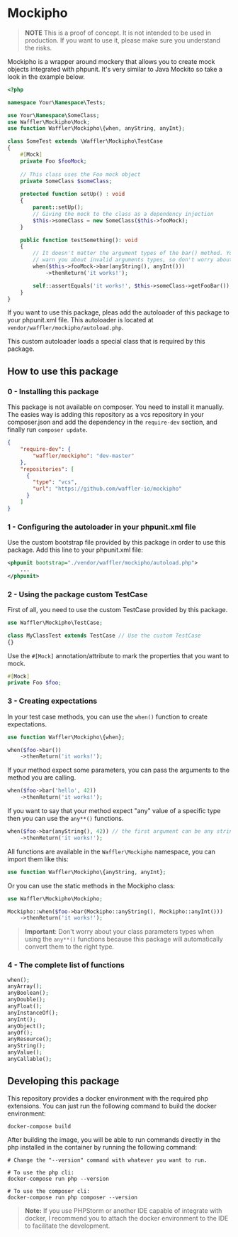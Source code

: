 # Mockipho

> **NOTE** This is a proof of concept. It is not intended to be used in production.
> If you want to use it, please make sure you understand the risks.


Mockipho is a wrapper around mockery that allows you to create mock objects integrated
with phpunit.
It's very similar to Java Mockito so take a look in the example below.

```php
<?php

namespace Your\Namespace\Tests;

use Your\Namespace\SomeClass;
use Waffler\Mockipho\Mock;
use function Waffler\Mockipho\{when, anyString, anyInt};

class SomeTest extends \Waffler\Mockipho\TestCase
{
    #[Mock]
    private Foo $fooMock;
    
    // This class uses the Foo mock object
    private SomeClass $someClass;
    
    protected function setUp() : void
    {
        parent::setUp();
        // Giving the mock to the class as a dependency injection
        $this->someClass = new SomeClass($this->fooMock);
    }

    public function testSomething(): void
    {
        // It doesn't matter the argument types of the bar() method. Your IDE should
        // warn you about invalid arguments types, so don't worry about it.
        when($this->fooMock->bar(anyString(), anyInt()))
            ->thenReturn('it works!');

        self::assertEquals('it works!', $this->someClass->getFooBar()); // [OK]
    }
}
```

If you want to use this package, pleas add the autoloader of this package to your
phpunit.xml file. This autoloader is located at `vendor/waffler/mockipho/autoload.php`.

This custom autoloader loads a special class that is required by this package.

## How to use this package

### 0 - Installing this package
This package is not available on composer. You need to install it manually.
The easies way is adding this repository as a vcs repository in your composer.json and
add the dependency in the `require-dev` section, and finally run `composer update`.

```json
{
    "require-dev": {
        "waffler/mockipho": "dev-master"
    },
    "repositories": [
      {
        "type": "vcs",
        "url": "https://github.com/waffler-io/mockipho"
      }
    ]
}
```


### 1 - Configuring the autoloader in your phpunit.xml file

Use the custom bootstrap file provided by this package in order to use this package.
Add this line to your phpunit.xml file:

```xml
<phpunit bootstrap="./vendor/waffler/mockipho/autoload.php">
    ...
</phpunit>
```

### 2 - Using the package custom TestCase
First of all, you need to use the custom TestCase provided by this package.

```php
use Waffler\Mockipho\TestCase;

class MyClassTest extends TestCase // Use the custom TestCase 
{}
```

Use the `#[Mock]` annotation/attribute to mark the properties that you want to mock.
```php
#[Mock]
private Foo $foo;
```

### 3 - Creating expectations
In your test case methods, you can use the `when()` function to create expectations.

```php
use function Waffler\Mockipho\{when};

when($foo->bar())
    ->thenReturn('it works!');
```

If your method expect some parameters, you can pass the arguments to the method you are calling.

```php
when($foo->bar('hello', 42))
    ->thenReturn('it works!');
```

If you want to say that your method expect "any" value of a specific type 
then you can use the `any**()` functions.

```php
when($foo->bar(anyString(), 42)) // the first argument can be any string
    ->thenReturn('it works!');
```

All functions are available in the `Waffler\Mockipho` namespace, you can import them like this:

```php
use function Waffler\Mockipho\{anyString, anyInt};
```

Or you can use the static methods in the Mockipho class:

```php
use Waffler\Mockipho\Mockipho;

Mockipho::when($foo->bar(Mockipho::anyString(), Mockipho::anyInt()))
    ->thenReturn('it works!');
```

> **Important**: Don't worry about your class parameters types when using the `any**()` functions
> because this package will automatically convert them to the right type.

### 4 - The complete list of functions
```php
when();
anyArray();
anyBoolean();
anyDouble();
anyFloat();
anyInstanceOf();
anyInt();
anyObject();
anyOf();
anyResource();
anyString();
anyValue();
anyCallable();
```

## Developing this package
This repository provides a docker environment with the required php extensions. 
You can just run the following command to build the docker environment:

```shell
docker-compose build
```

After building the image, you will be able to run commands directly in the php installed in the container by running
the following command:
```shell
# Change the "--version" command with whatever you want to run.

# To use the php cli:
docker-compose run php --version

# To use the composer cli:
docker-compose run php composer --version
```

> **Note:** If you use PHPStorm or another IDE capable of integrate with docker, 
> I recommend you to attach the docker environment to the IDE to facilitate the development.

